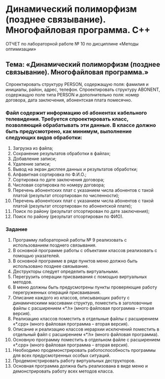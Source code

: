 # Динамический полиморфизм (позднее связывание). Многофайловая программа. C++

ОТЧЕТ
по лабораторной работе № 10
по дисциплине «Методы оптимизации»

## Тема: «Динамический полиморфизм (позднее связывание). Многофайловая программа.»

Спроектировать структуру PERSON, содержащую поля: фамилия и инициалы, район, адрес, телефон.
Спроектировать структуру ABONENT, содержащую поле типа PERSON и дополнительно поля: номер договора, дата заключения, абонентская плата помесячно.

### Файл содержит информацию об абонентах кабельного телевидения. Требуется спроектировать класс, позволяющий обрабатывать эти данные. В классе должно быть предусмотрено, как минимум, выполнение следующих видов обработки:

1.	Загрузка из файла;
2.	Сохранение результатов обработки в файлах;
3.	Добавление записи;
4.	Удаление записи;
5.	Вывод на экран дисплея данных и результатов обработки;
6.	Алфавитная сортировка по Ф.И.О.;
7.	Сортировка по дате заключения договора;
8.	Числовая сортировка по номеру договора;
9.	Перечень абонентских плат с указанием числа абонентов с такой платой (результат отсортирован по численности);
10.	Перечень абонентских плат с указанием числа абонентов с такой платой (результат отсортирован по абонентской плате);
11.	Поиск по району (результат отсортирован по дате заключения);
12.	Поиск по району (результат отсортирован по ФИО).
    
### Задание
1.	Программу лабораторной работы № 9 реализовать с использованием позднего связывания.
2.	В основной программе работы с объектами классов  реализовать с помощью указателей.
3.	В основной программе в ряде пунктов меню должно быть использовано позднее связывание.
4.	Деструкторы следует определить виртуальными.
5.	Перегрузить операции присваивания с помощью виртуальных методов.
6.	В меню должны быть предусмотрены пункты проверяющие работу перегруженных операций присваивания.
7.	Описание каждого из классов, описывающих работу с динамическими массивами структур, поместить в заголовочные файлы с расширением «*.h» (много файловая программа – вторая версия).
8.	Реализацию классов поместить в отдельные файлы с расширением «*.cpp» (много файловая программа – вторая версия).
9.	Описание и реализацию классов иерархии исключений поместить в отдельный файл с расширением «*.h» (много файловая программа).
10.	Основную программу поместить в отдельном файле с расширением «*.cpp» (много файловая программа – вторая версия).
11.	Необходимо продемонстрировать работоспособность программы для всех предусмотренных особых ситуаций.
12.	Продемонстрировать работу виртуальных деструкторов.
13.	Основная программа должна быть реализована в виде меню и демонстрировать работу всех методов класса.
